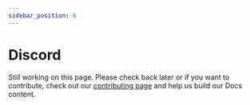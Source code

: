 ```yaml
---
sidebar_position: 6
---
```


# Discord

Still working on this page. Please check back later or if you want to contribute, check out our [contributing page](https://github.com/mindsmiths/docs/blob/main/CONTRIBUTING.md) and help us build our Docs content. 